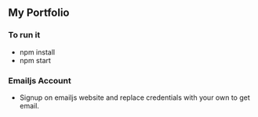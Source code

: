 ## My Portfolio

### To run it
* npm install
* npm start

### Emailjs Account

- Signup on emailjs website and replace credentials with your own to get email. 
